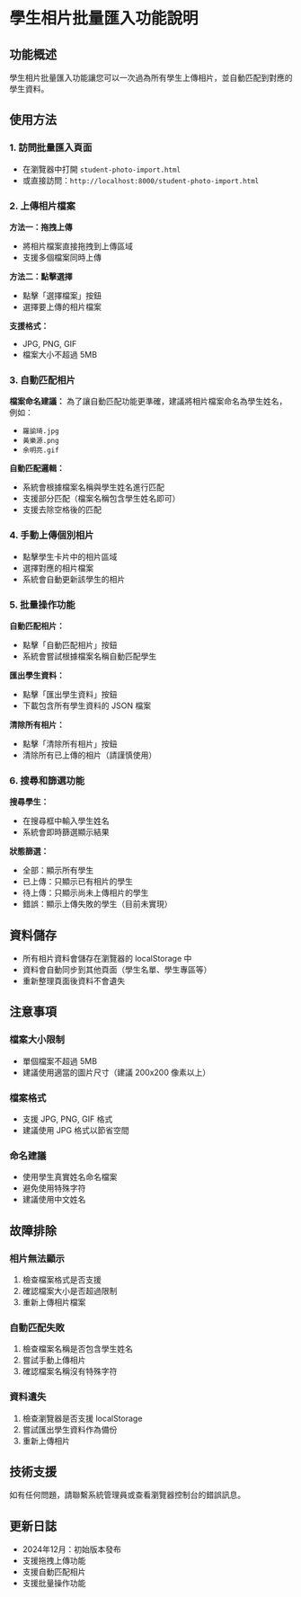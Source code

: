 # 學生相片批量匯入功能說明

## 功能概述
學生相片批量匯入功能讓您可以一次過為所有學生上傳相片，並自動匹配到對應的學生資料。

## 使用方法

### 1. 訪問批量匯入頁面
- 在瀏覽器中打開 `student-photo-import.html`
- 或直接訪問：`http://localhost:8000/student-photo-import.html`

### 2. 上傳相片檔案
**方法一：拖拽上傳**
- 將相片檔案直接拖拽到上傳區域
- 支援多個檔案同時上傳

**方法二：點擊選擇**
- 點擊「選擇檔案」按鈕
- 選擇要上傳的相片檔案

**支援格式：**
- JPG, PNG, GIF
- 檔案大小不超過 5MB

### 3. 自動匹配相片
**檔案命名建議：**
為了讓自動匹配功能更準確，建議將相片檔案命名為學生姓名，例如：
- `羅諭琦.jpg`
- `黃樂源.png`
- `余明亮.gif`

**自動匹配邏輯：**
- 系統會根據檔案名稱與學生姓名進行匹配
- 支援部分匹配（檔案名稱包含學生姓名即可）
- 支援去除空格後的匹配

### 4. 手動上傳個別相片
- 點擊學生卡片中的相片區域
- 選擇對應的相片檔案
- 系統會自動更新該學生的相片

### 5. 批量操作功能

**自動匹配相片：**
- 點擊「自動匹配相片」按鈕
- 系統會嘗試根據檔案名稱自動匹配學生

**匯出學生資料：**
- 點擊「匯出學生資料」按鈕
- 下載包含所有學生資料的 JSON 檔案

**清除所有相片：**
- 點擊「清除所有相片」按鈕
- 清除所有已上傳的相片（請謹慎使用）

### 6. 搜尋和篩選功能

**搜尋學生：**
- 在搜尋框中輸入學生姓名
- 系統會即時篩選顯示結果

**狀態篩選：**
- 全部：顯示所有學生
- 已上傳：只顯示已有相片的學生
- 待上傳：只顯示尚未上傳相片的學生
- 錯誤：顯示上傳失敗的學生（目前未實現）

## 資料儲存
- 所有相片資料會儲存在瀏覽器的 localStorage 中
- 資料會自動同步到其他頁面（學生名單、學生專區等）
- 重新整理頁面後資料不會遺失

## 注意事項

### 檔案大小限制
- 單個檔案不超過 5MB
- 建議使用適當的圖片尺寸（建議 200x200 像素以上）

### 檔案格式
- 支援 JPG, PNG, GIF 格式
- 建議使用 JPG 格式以節省空間

### 命名建議
- 使用學生真實姓名命名檔案
- 避免使用特殊字符
- 建議使用中文姓名

## 故障排除

### 相片無法顯示
1. 檢查檔案格式是否支援
2. 確認檔案大小是否超過限制
3. 重新上傳相片檔案

### 自動匹配失敗
1. 檢查檔案名稱是否包含學生姓名
2. 嘗試手動上傳相片
3. 確認檔案名稱沒有特殊字符

### 資料遺失
1. 檢查瀏覽器是否支援 localStorage
2. 嘗試匯出學生資料作為備份
3. 重新上傳相片

## 技術支援
如有任何問題，請聯繫系統管理員或查看瀏覽器控制台的錯誤訊息。

## 更新日誌
- 2024年12月：初始版本發布
- 支援拖拽上傳功能
- 支援自動匹配相片
- 支援批量操作功能 